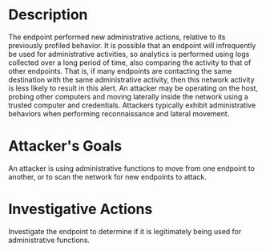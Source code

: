 # Description
The endpoint performed new administrative actions, relative to its previously profiled behavior. It is possible that an endpoint will infrequently be used for administrative activities, so analytics is performed using logs collected over a long period of time, also comparing the activity to that of other endpoints. That is, if many endpoints are contacting the same destination with the same administrative activity, then this network activity is less likely to result in this alert.
An attacker may be operating on the host, probing other computers and moving laterally inside the network using a trusted computer and credentials. Attackers typically exhibit administrative behaviors when performing reconnaissance and lateral movement.
# Attacker's Goals
An attacker is using administrative functions to move from one endpoint to another, or to scan the network for new endpoints to attack.
# Investigative Actions
Investigate the endpoint to determine if it is legitimately being used for administrative functions.
